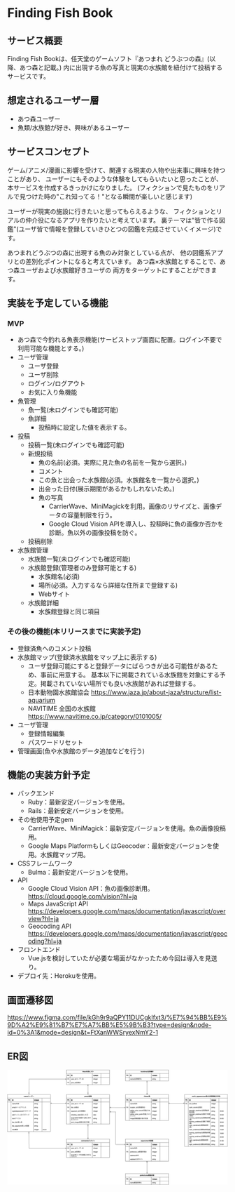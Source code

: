 # Finding Fish Book

## サービス概要
Finding Fish Bookは、任天堂のゲームソフト『あつまれ どうぶつの森』(以降、あつ森と記載。)
内に出現する魚の写真と現実の水族館を紐付けて投稿するサービスです。

## 想定されるユーザー層
* あつ森ユーザー
* 魚類/水族館が好き、興味があるユーザー

## サービスコンセプト
ゲーム/アニメ/漫画に影響を受けて、関連する現実の人物や出来事に興味を持つことがあり、
ユーザーにもそのような体験をしてもらいたいと思ったことが、本サービスを作成するきっかけになりました。
(フィクションで見たものをリアルで見つけた時の"これ知ってる！"となる瞬間が楽しいと感じます)

ユーザーが現実の施設に行きたいと思ってもらえるような、
フィクションとリアルの仲介役になるアプリを作りたいと考えています。
裏テーマは"皆で作る図鑑"(ユーザ皆で情報を登録していきひとつの図鑑を完成させていくイメージ)です。

あつまれどうぶつの森に出現する魚のみ対象としている点が、
他の図鑑系アプリとの差別化ポイントになると考えています。
あつ森×水族館とすることで、あつ森ユーザおよび水族館好きユーザの
両方をターゲットにすることができます。

## 実装を予定している機能
### MVP
* あつ森で今釣れる魚表示機能(サービストップ画面に配置。ログイン不要で利用可能な機能とする。)
* ユーザ管理
  * ユーザ登録
  * ユーザ削除
  * ログイン/ログアウト
  * お気に入り魚機能
* 魚管理
  * 魚一覧(未ログインでも確認可能)
  * 魚詳細
    * 投稿時に設定した値を表示する。
* 投稿
  * 投稿一覧(未ログインでも確認可能)
  * 新規投稿
    * 魚の名前(必須。実際に見た魚の名前を一覧から選択。)
    * コメント
    * この魚と出会った水族館(必須。水族館名を一覧から選択。)
    * 出会った日付(展示期間があるかもしれないため。)
    * 魚の写真
      * CarrierWave、MiniMagickを利用。画像のリサイズと、画像データの容量制限を行う。
      * Google Cloud Vision APIを導入し、投稿時に魚の画像か否かを診断。魚以外の画像投稿を防ぐ。
  * 投稿削除
* 水族館管理
	* 水族館一覧(未ログインでも確認可能)
  * 水族館登録(管理者のみ登録可能とする)
	  * 水族館名(必須)
	  * 場所(必須。入力するなら詳細な住所まで登録する)
      * Webサイト
  * 水族館詳細
    * 水族館登録と同じ項目
### その後の機能(本リリースまでに実装予定)
* 登録済魚へのコメント投稿
* 水族館マップ(登録済水族館をマップ上に表示する)
    * ユーザ登録可能にすると登録データにばらつきが出る可能性があるため、事前に用意する。
    基本以下に掲載されている水族館を対象にする予定。掲載されていない場所でも良い水族館があれば登録する。
    * 日本動物園水族館協会
        https://www.jaza.jp/about-jaza/structure/list-aquarium
    * NAVITIME 全国の水族館
        https://www.navitime.co.jp/category/0101005/
* ユーザ管理
    * 登録情報編集
    * パスワードリセット
* 管理画面(魚や水族館のデータ追加などを行う)

## 機能の実装方針予定
* バックエンド
    * Ruby：最新安定バージョンを使用。
    * Rails：最新安定バージョンを使用。
* その他使用予定gem
    * CarrierWave、MiniMagick：最新安定バージョンを使用。魚の画像投稿用。
    * Google Maps PlatformもしくはGeocoder：最新安定バージョンを使用。水族館マップ用。
* CSSフレームワーク
    * Bulma：最新安定バージョンを使用。
* API
    * Google Cloud Vision API：魚の画像診断用。
        https://cloud.google.com/vision?hl=ja
    * Maps JavaScript API
        https://developers.google.com/maps/documentation/javascript/overview?hl=ja
    * Geocoding API
        https://developers.google.com/maps/documentation/javascript/geocoding?hl=ja
* フロントエンド
    * Vue.jsを検討していたが必要な場面がなかったため今回は導入を見送り。
* デプロイ先：Herokuを使用。

## 画面遷移図
https://www.figma.com/file/kGh9r9aQPY11DUCgklfxt3/%E7%94%BB%E9%9D%A2%E9%81%B7%E7%A7%BB%E5%9B%B3?type=design&node-id=0%3A1&mode=design&t=FtXanWWSryexNmY2-1

## ER図
![ER図](er_diagram/ER_Diagram_20240218_01.png)